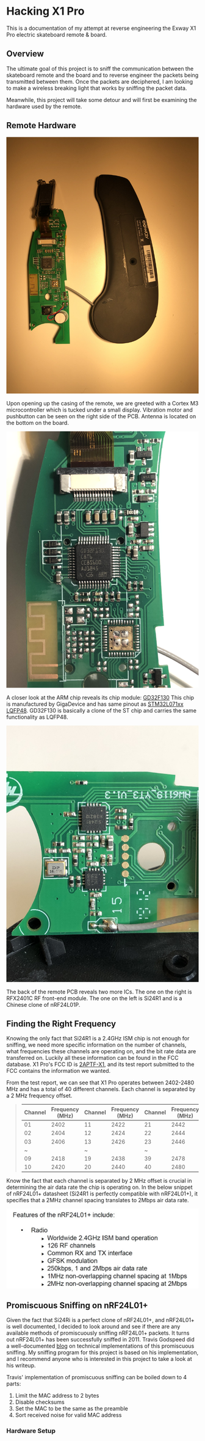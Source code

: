 # Hacking X1 Pro
This is a documentation of my attempt at reverse engineering the Exway X1 Pro electric skateboard remote &amp; board.

## Overview

The ultimate goal of this project is to sniff the communication between the skateboard remote and the board and to reverse engineer the packets being transmitted between them. Once the packets are deciphered, I am looking to make a wireless breaking light that works by sniffing the packet data.

Meanwhile, this project will take some detour and will first be examining the hardware used by the remote.

## Remote Hardware

![IMG_4455](/Photos/IMG_4455.jpg)

Upon opening up the casing of the remote, we are greeted with a Cortex M3 microcontroller which is tucked under a small display. Vibration motor and pushbutton can be seen on the right side of the PCB. Antenna is located on the bottom on the board.

![IMG_4456](Photos/IMG_4456.jpg)

A closer look at the ARM chip reveals its chip module: [GD32F130](http://gd32mcu.21ic.com/data/documents/shujushouce/GD32F130xx_Datasheet_Rev3.1.pdf) This chip is manufactured by GigaDevice and has same pinout as [STM32L071xx LQFP48](https://www.st.com/resource/en/datasheet/stm32l071cz.pdf). GD32F130 is basically a clone of the ST chip and carries the same functionality as LQFP48.

![IMG_4458](Photos/IMG_4458.jpg)

The back of the remote PCB reveals two more ICs. The one on the right is RFX2401C RF front-end module. The one on the left is Si24R1 and is a Chinese clone of nRF24L01P.



## Finding the Right Frequency

Knowing the only fact that Si24R1 is a 2.4GHz ISM chip is not enough for sniffing, we need more specific information on the number of channels, what frequencies these channels are operating on, and the bit rate data are transferred on. Luckily all these information can be found in the FCC database. X1 Pro's FCC ID is [2APTF-X1](https://fccid.io/2APTF-X1), and its test report submitted to the FCC contains the information we wanted.

From the test report, we can see that X1 Pro operates between 2402-2480 MHz and has a total of 40 different channels. Each channel is separated by a 2 MHz frequency offset.

> | Channel | Frequency (MHz) | Channel | Frequency (MHz) | Channel | Frequency (MHz) |
> | ------- | --------------- | ------- | --------------- | ------- | --------------- |
> | 01      | 2402            | 11      | 2422            | 21      | 2442            |
> | 02      | 2404            | 12      | 2424            | 22      | 2444            |
> | 03      | 2406            | 13      | 2426            | 23      | 2446            |
> | ~       |                 | ~       |                 | ~       |                 |
> | 09      | 2418            | 19      | 2438            | 39      | 2478            |
> | 10      | 2420            | 20      | 2440            | 40      | 2480            |

Know the fact that each channel is separated by 2 MHz offset is crucial in determining the air data rate the chip is operating on. In the below snippet of nRF24L01+ datasheet (Si24R1 is perfectly compatible with nRF24L01+), it specifies that a 2MHz channel spacing translates to 2Mbps air data rate.

![data_sheet](Photos/NRF24L01_datasheet_screenshot.jpg)



## Promiscuous Sniffing on nRF24L01+

Given the fact that Si24Ri is a perfect clone of nRF24L01+, and nRF24L01+ is well documented, I decided to look around and see if there are any available methods of promiscuously sniffing nRF24L01+ packets. It turns out nRF24L01+ has been successfully sniffed in 2011. Travis Godspeed did a well-documented [blog](http://travisgoodspeed.blogspot.com/2011/02/promiscuity-is-nrf24l01s-duty.html) on technical implementations of this promiscuous sniffing. My sniffing program for this project is based on his implementation, and I recommend anyone who is interested in this project to take a look at his writeup.

Travis' implementation of promiscuous sniffing can be boiled down to 4 parts:

1. Limit the MAC address to 2 bytes
2. Disable checksums
3. Set the MAC to be the same as the preamble
4. Sort received noise for valid MAC address

### Hardware Setup